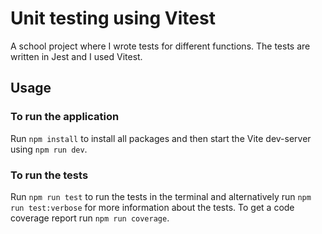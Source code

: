 # Unit testing using Vitest

A school project where I wrote tests for different functions. The tests are written in Jest and I used Vitest.

## Usage

### To run the application

Run `npm install` to install all packages and then start the Vite dev-server using `npm run dev`.

### To run the tests

Run `npm run test` to run the tests in the terminal and alternatively run `npm run test:verbose` for more information about the tests. To get a code coverage report run `npm run coverage`.
